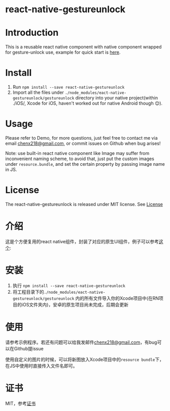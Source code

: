 react-native-gestureunlock
========
Introduction
===================
This is a reusable react native component with native component wrapped for gesture-unlock use, example for quick start is [here](https://github.com/ccwinner/GestureUnlockDemo).

Install
========
1. Run `npm install --save react-native-gestureunlock`
2. Import all the files under `./node_modules/eact-native-gestureunlock/gestureunlock` directory into your native project(within ./iOS/, Xcode for iOS, haven't worked out for native Android though 😌).

Usage
========
Please refer to Demo, for more questions, just feel free to contact me via email <chenx218@gmail.com>, or commit issues on Github when bug arises!

Note: use built-in react native component like Image may suffer from inconvenient naming scheme, to avoid that, just put the custom images under `resource.bundle`, and set the certain property by passing image name in JS.

License
========
The react-native-gestureunlock is released under MIT license. See [License](https://github.com/ccwinner/react-native-gestureunlock/blob/master/LICENSE)
  
介绍
========
这是个方便复用的react native组件，封装了对应的原生UI组件，例子可以参考[这个](https://github.com/ccwinner/GestureUnlockDemo):

安装
========
1. 执行 `npm install --save react-native-gestureunlock`
2. 将工程目录下的`./node_modules/eact-native-gestureunlock/gestureunlock` 内的所有文件导入你的Xcode项目中(在RN项目的iOS文件夹内)，安卓的原生项目尚未完成，后期会更新

使用
========
请参考示例程序。若还有问题可以给我发邮件<chenx218@gmail.com>，有bug可以在Github提issue

使用自定义的图片的时候，可以将新图放入Xcode项目中的`resource bundle`下，在JS中使用时直接传入文件名即可。

证书
========
MIT，参考[证书](https://github.com/ccwinner/react-native-gestureunlock/blob/master/LICENSE)


